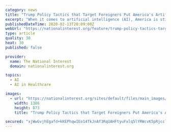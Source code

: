 ```yaml
---
category: news
title: "Trump Policy Tactics that Target Foreigners Put America's Artificial Intelligence at Risk"
excerpt: "When it comes to artificial intelligence (AI), America is still on top ... “AI is improving a vast and diverse range of industries including healthcare, entertainment, auto manufacturing, social media, finance, and many, many more,” Matthew Feeney, the Cato Institute’s Director of Emerging Technologies, told me. In fact, the OPT program ..."
publishedDateTime: 2020-02-13T20:09:00Z
webUrl: "https://nationalinterest.org/feature/trump-policy-tactics-target-foreigners-put-americas-artificial-intelligence-risk-123131"
type: article
quality: 30
heat: 30
published: false

provider:
  name: The National Interest
  domain: nationalinterest.org

topics:
  - AI
  - AI in Healthcare

images:
  - url: "https://nationalinterest.org/sites/default/files/main_images/2008-09-03T120000Z_411788538_GM1E4931OMW01_RTRMADP_3_BRITAIN.JPG.jpg"
    width: 1386
    height: 873
    title: "Trump Policy Tactics that Target Foreigners Put America's Artificial Intelligence at Risk"

secured: "xjWwGvjhEgafd+kKEPhqwIEo14TkJnAf3RqUAHFtyuFxlq5lYRWcvK5pRjccl61nr9vVnwQbtxwZV1+87aqTh/fdubgSOuDUsF+KnOtKE4MpiPP6PpGVBrBDKtTSxfQNmfTbofHGoMaeDtAZ2cJCRYR6Dg5hkM4c1cq48VLfdgU5GU+xHjK/XD05Usft0UeNRrmeUQsooas7J28JkUSydLgl2XSKQlivc9vK62MU/oU31rPvPb0wQr7BBp/Se/D7G3z4ZY0WRoXB5YsLzsVARegRq97qekaisJHltAx3/O+ZOM1zDGC8EcQV82gPdkoDOK4QorsPAUCuzpL6DS4DosCZe0WIpPTWs52S5UmUo/iMeT+vMP86+NQKzgV84JlzBL6rVevk5qZfu860co7TbVpmZ0zPbTjzYRrzjeIrSlt3/jmLMI4ExT1EC5iUhwou6qEDD4DRDQ4VEpjIxUYcSXBK9jVYjib9q22/N+2sTd4=;+he6JqDchrtRnOFFlbgrGg=="
---
```


